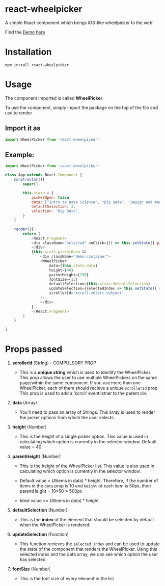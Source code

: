 # react-wheelpicker
A simple React component which brings iOS-like wheelpicker to the web!

Find the [Demo here](https://sahilverma2209.github.io/react-wheelpicker/)

# Installation

```
npm install react-wheelpicker
```

# Usage

The component imported is called **WheelPicker**. 

To use the component, simply import the package on the top of the file and use **<WheelPicker />** to render


## Import it as 

```js
import WheelPicker from 'react-wheelpicker'
```

## Example:

```js
import WheelPicker from 'react-wheelpicker'

class App extends React.Component {
    constructor(){
        super()

        this.state = {
            pickerOpen: false,
            data: ["Intro to Data Science", "Big Data", "Design and Analysis of Algorithms", "Operating Systems", "Cloud Computing", "Principles of Database Systems"],
            defaultSelection: 3,
            selection: "Big Data",
        }
    }

    render(){
        return (
            <React.Fragment>
            <div className="selected" onClick={() => this.setState({ pickerOpen: !this.state.pickerOpen})}>     {this.state.selection}
            </div>
            {this.state.pickerOpen &&
                <div className="demo-container">
                <WheelPicker
                    data={this.state.data}
                    height={40}
                    parentHeight={250}
                    fontSize={13}
                    defaultSelection={this.state.defaultSelection}
                    updateSelection={selectedIndex => this.setState({ selection: this.state.data[selectedIndex], defaultSelection: selectedIndex })}
                    scrollerId="scroll-select-subject"
                />
                </div>
            }
            </React.Fragment>
        )
    }
  
}

```

# Props passed

1. **scrollerId** (String)  - COMPULSORY PROP
    * This is a **unique string** which is used to identify the WheelPicker. This prop allows the user to use multiple WheelPickers on the same page/within the same component. If you use more than one WheelPicker, each of them should recieve a unique ```scrollerId``` prop. This prop is used to add a 'scroll' eventlistner to the parent div.

2. **data** (Array)
    * You'll need to pass an array of Strings. This array is used to render the picker options from which the user selects. 

3. **height** (Number)
    * This is the height of a single picker option. This value is used in calculating which option is currently in the selector window. Default value = 40 

4. **parentHeight** (Number)
    * This is the height of the WheelPicker list. This value is also used in calculating which option is currently in the selector window. 

    * Default value = (#items in data) * height. Therefore, if the number of items in the ```data``` prop is 10 and ```height``` of each item is 50px, then parentHeight = 10*50 = 500px

    * Ideal value <= (#items in data) * height

5. **defaultSelection** (Number)
    * This is the **index** of the element that should be selected by default when the WheelPicker is rendered.

6. **updateSelection** (Function)
    * This function recieves the ```selected index``` and can be used to update the state of the component that renders the WheelPicker. Using this selected index and the data array, we can see which option the user has selected


7. **fontSize** (Number)
    * This is the font size of every element in the list

